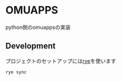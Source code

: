 # OMUAPPS

python側のomuappsの実装

## Development

プロジェクトのセットアップには[rye](https://rye-up.com/guide/installation/)を使います

```bash
rye sync
```
